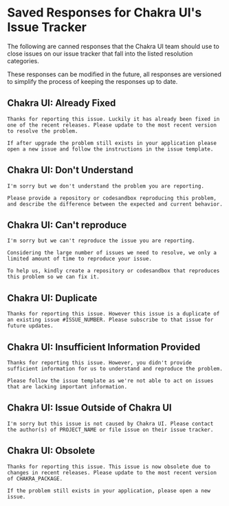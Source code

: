 # Saved Responses for Chakra UI's Issue Tracker

The following are canned responses that the Chakra UI team should use to close
issues on our issue tracker that fall into the listed resolution categories.

These responses can be modified in the future, all responses are versioned to
simplify the process of keeping the responses up to date.

## Chakra UI: Already Fixed

```
Thanks for reporting this issue. Luckily it has already been fixed in one of the recent releases. Please update to the most recent version to resolve the problem.

If after upgrade the problem still exists in your application please open a new issue and follow the instructions in the issue template.
```

## Chakra UI: Don't Understand

```
I'm sorry but we don't understand the problem you are reporting.

Please provide a repository or codesandbox reproducing this problem, and describe the difference between the expected and current behavior.

```

## Chakra UI: Can't reproduce

```
I'm sorry but we can't reproduce the issue you are reporting.

Considering the large number of issues we need to resolve, we only a limited amount of time to reproduce your issue.

To help us, kindly create a repository or codesandbox that reproduces this problem so we can fix it.
```

## Chakra UI: Duplicate

```
Thanks for reporting this issue. However this issue is a duplicate of an existing issue #ISSUE_NUMBER. Please subscribe to that issue for future updates.
```

## Chakra UI: Insufficient Information Provided

```
Thanks for reporting this issue. However, you didn't provide sufficient information for us to understand and reproduce the problem.

Please follow the issue template as we're not able to act on issues that are lacking important information.

```

## Chakra UI: Issue Outside of Chakra UI

```
I'm sorry but this issue is not caused by Chakra UI. Please contact the author(s) of PROJECT_NAME or file issue on their issue tracker.
```

## Chakra UI: Obsolete

```
Thanks for reporting this issue. This issue is now obsolete due to changes in recent releases. Please update to the most recent version of CHAKRA_PACKAGE.

If the problem still exists in your application, please open a new issue.
```
